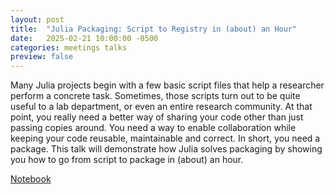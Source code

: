 ```yaml
---
layout: post
title:  "Julia Packaging: Script to Registry in (about) an Hour"
date:   2025-02-21 10:00:00 -0500
categories: meetings talks
preview: false
---
```

Many Julia projects begin with a few basic script files that help a researcher perform a concrete task. Sometimes, those scripts turn out to be quite useful to a lab department, or even an entire research community. At that point, you really need a better way of sharing your code other than just passing copies around. You need a way to enable collaboration while keeping your code reusable, maintainable and correct. In short, you need a package. This talk will demonstrate how Julia solves packaging by showing you how to go from script to package in (about) an hour.

[Notebook](/julia-user-group/notebooks/julia-packaging.html)

<!--more-->